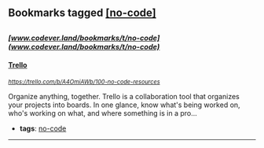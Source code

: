 ## Bookmarks tagged [[no-code]](https://www.codever.land/search?q=[no-code])

_<sup><sup>[www.codever.land/bookmarks/t/no-code](www.codever.land/bookmarks/t/no-code)</sup></sup>_
---
#### [Trello](https://trello.com/b/A4OmiAWb/100-no-code-resources)
_<sup>https://trello.com/b/A4OmiAWb/100-no-code-resources</sup>_

Organize anything, together. Trello is a collaboration tool that organizes your projects into boards. In one glance, know what's being worked on, who's working on what, and where something is in a pro...
* **tags**: [no-code](../tagged/no-code.md)
---
